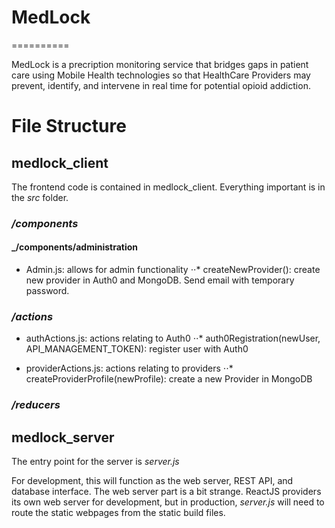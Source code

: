 # MedLock
==========

MedLock is a precription monitoring service that bridges gaps in patient care using Mobile Health technologies so that HealthCare Providers may prevent, identify, and intervene in real time for potential opioid addiction. 

# File Structure 

## medlock_client 
The frontend code is contained in medlock_client. Everything important is in the _src_ folder. 

### _/components_ 

#### _/components/administration 
* Admin.js: allows for admin functionality 
⋅⋅* createNewProvider(): create new provider in Auth0 and MongoDB. Send email with temporary password. 


### _/actions_ 

* authActions.js: actions relating to Auth0 
⋅⋅* auth0Registration(newUser, API_MANAGEMENT_TOKEN): register user with Auth0 

* providerActions.js: actions relating to providers 
⋅⋅* createProviderProfile(newProfile): create a new Provider in MongoDB 

### _/reducers_ 

## medlock_server 
The entry point for the server is _server.js_ 

For development, this will function as the web server, REST API, and database interface. The web server part is a bit strange. ReactJS providers its own web server for development, but in production, _server.js_ will need to route the static webpages from the static build files. 

